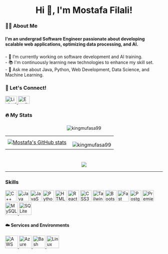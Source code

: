 <h1 align="center">Hi 👋, I'm Mostafa Filali!</h1>

###

<h3 align="left">👨‍💻 About Me</h3>

###

<h4 align="left">I'm an undergrad Software Engineer passionate about developing scalable web applications, optimizing data processing, and AI.</h4>

###

<p align="left">
  - 🔭 I’m currently working on software development and AI training.<br>
  - 📚 I'm continuously learning new technologies to enhance my skill set.<br>
  - 💬 Ask me about Java, Python, Web Development, Data Science, and Machine Learning.
</p>



<div align="left">
  <h3 align="left">🤝 Let's Connect!</h3>
  <a href="https://www.linkedin.com/in/mostafa-filali-a82375120/">
    <img src="https://raw.githubusercontent.com/maurodesouza/profile-readme-generator/master/src/assets/icons/social/linkedin/default.svg" width="37" height="25" alt="LinkedIn logo" />
  </a>
  <a href="mailto:mmfil2@ulaval.ca">
    <img src="https://raw.githubusercontent.com/maurodesouza/profile-readme-generator/master/src/assets/icons/social/gmail/default.svg" width="37" height="25" alt="Email logo" />
  </a>
</div>

###

<h3 align="left">🔥 My Stats</h3>

###

<p align="center">
  <img align="center" src="https://github-readme-streak-stats.herokuapp.com?user=kingmufasa99&theme=rising-sun&hide_border=true&background=01006100" alt="kingmufasa99" />
</p>

<table>
  <tr>
    <td>
      <!-- Stats -->
      <a href="https://github.com/kingmufasa99/github-readme-stats">
        <img align="center" src="https://github-readme-stats.vercel.app/api?username=kingmufasa99&include_all_commits=true&count_private=true&show_icons=true&border_radius=0&title_color=166FE9&icon_color=57181C&text_color=ffffff&bg_color=0D1117&locale=en&hide_border=true&hide_title=true" alt="Mostafa's GitHub stats" />
      </a>
    </td>
    <td>
      <!-- Languages -->
      <p align="right">
        <img align="right" src="https://github-readme-stats.vercel.app/api/top-langs?username=kingmufasa99&show_icons=true&title_color=ffffff&icon_color=57181C&text_color=ffffff&bg_color=0D1117&locale=en&layout=compact&border_radius=0&hide_border=true" alt="kingmufasa99" />
      </p>
    </td>
  </tr>
</table>

###

<br clear="both">

<div align="center">
  <img src="https://api.visitorbadge.io/api/visitors?path=kingmufasa99&label=Profile%20Visitors&labelColor=%23ff9f19&countColor=%23ff9f65" />
</div>

---

### Skills


<p align="left">
<a href="https://docs.microsoft.com/en-us/cpp/?view=msvc-170" target="_blank" rel="noreferrer"><img src="https://raw.githubusercontent.com/danielcranney/readme-generator/main/public/icons/skills/cplusplus-colored.svg" width="36" height="36" alt="C++" /></a>
<a href="https://www.oracle.com/java/" target="_blank" rel="noreferrer"><img src="https://raw.githubusercontent.com/danielcranney/readme-generator/main/public/icons/skills/java-colored.svg" width="36" height="36" alt="Java" /></a>
<a href="https://developer.mozilla.org/en-US/docs/Web/JavaScript" target="_blank" rel="noreferrer"><img src="https://raw.githubusercontent.com/danielcranney/readme-generator/main/public/icons/skills/javascript-colored.svg" width="36" height="36" alt="JavaScript" /></a>
<a href="https://www.python.org/" target="_blank" rel="noreferrer"><img src="https://raw.githubusercontent.com/danielcranney/readme-generator/main/public/icons/skills/python-colored.svg" width="36" height="36" alt="Python" /></a>
<a href="https://developer.mozilla.org/en-US/docs/Glossary/HTML5" target="_blank" rel="noreferrer"><img src="https://raw.githubusercontent.com/danielcranney/readme-generator/main/public/icons/skills/html5-colored.svg" width="36" height="36" alt="HTML5" /></a>
<a href="https://reactjs.org/" target="_blank" rel="noreferrer"><img src="https://raw.githubusercontent.com/danielcranney/readme-generator/main/public/icons/skills/react-colored.svg" width="36" height="36" alt="React" /></a>
<a href="https://www.w3.org/TR/CSS/#css" target="_blank" rel="noreferrer"><img src="https://raw.githubusercontent.com/danielcranney/readme-generator/main/public/icons/skills/css3-colored.svg" width="36" height="36" alt="CSS3" /></a>
<a href="https://tailwindcss.com/" target="_blank" rel="noreferrer"><img src="https://raw.githubusercontent.com/danielcranney/readme-generator/main/public/icons/skills/tailwindcss-colored.svg" width="36" height="36" alt="TailwindCSS" /></a>
<a href="https://getbootstrap.com/" target="_blank" rel="noreferrer"><img src="https://raw.githubusercontent.com/danielcranney/readme-generator/main/public/icons/skills/bootstrap-colored.svg" width="36" height="36" alt="Bootstrap" /></a>
<a href="https://fastapi.tiangolo.com/" target="_blank" rel="noreferrer"><img src="https://raw.githubusercontent.com/danielcranney/readme-generator/main/public/icons/skills/fastapi-colored.svg" width="36" height="36" alt="Fast API" /></a>
<a href="https://www.postgresql.org/" target="_blank" rel="noreferrer"><img src="https://raw.githubusercontent.com/danielcranney/readme-generator/main/public/icons/skills/postgresql-colored.svg" width="36" height="36" alt="PostgreSQL" /></a>
<a href="https://www.adobe.com/uk/products/premiere.html" target="_blank" rel="noreferrer"><img src="https://raw.githubusercontent.com/danielcranney/readme-generator/main/public/icons/skills/premierepro-colored.svg" width="36" height="36" alt="Premiere Pro" /></a>
<a href="https://www.mysql.com/" target="_blank">
<img src="https://www.vectorlogo.zone/logos/mysql/mysql-icon.svg" alt="MySQL" width="40" height="40" />
</a>
<a href="https://www.sqlite.org/" target="_blank">
<img src="https://www.vectorlogo.zone/logos/sqlite/sqlite-icon.svg" alt="SQLite" width="40" height="40" />
</a>
</p>


#### ☁️ Services and Environments

<p align="left">
  <a href="https://aws.amazon.com" target="_blank">
    <img src="https://www.vectorlogo.zone/logos/amazon_aws/amazon_aws-icon.svg" alt="AWS" width="40" height="40" />
  </a>
  <a href="https://azure.microsoft.com/" target="_blank">
    <img src="https://www.vectorlogo.zone/logos/microsoft_azure/microsoft_azure-icon.svg" alt="Azure" width="40" height="40" />
  </a>
   <a href="https://www.gnu.org/software/bash/" target="_blank">
    <img src="https://www.vectorlogo.zone/logos/gnu_bash/gnu_bash-icon.svg" alt="Bash" width="40" height="40" />
  </a>
  <a href="https://www.linux.org/" target="_blank">
    <img src="https://www.vectorlogo.zone/logos/linux/linux-icon.svg" alt="Linux" width="40" height="40" />
  </a>
</p>


